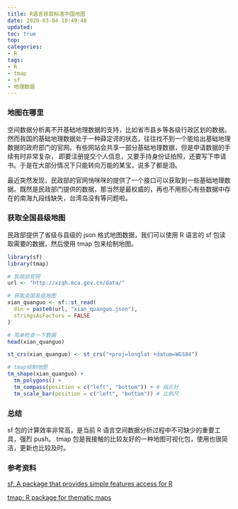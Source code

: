 ```yaml
---
title: R语言获取标准中国地图
date: 2020-03-04 10:49:48
updated: 
toc: true
top: 
categories: 
- R
tags:
- R
- tmap
- sf
- 地理数据
---
```

<!-- more -->
### 地图在哪里

空间数据分析离不开基础地理数据的支持，比如省市县乡等各级行政区划的数据。然而我国的基础地理数据处于一种薛定谔的状态，往往找不到一个能给出基础地理数据的政府部门的官网。有些网站会共享一部分基础地理数据，但是申请数据的手续有时非常复杂， 即要注册提交个人信息，又要手持身份证拍照，还要写下申请书。于是在大部分情况下只能转向万能的某宝，说多了都是泪。

最近突然发现，民政部的官网悄咪咪的提供了一个接口可以获取到一些基础地理数据。既然是民政部门提供的数据，那当然是最权威的，再也不用担心有些数据中存在的南海九段线缺失，台湾岛没有等问题啦。

### 获取全国县级地图

民政部提供了省级与县级的 json 格式地图数据，我们可以使用 R 语言的 sf 包读取需要的数据，然后使用 tmap 包来绘制地图。

``` R
library(sf)
library(tmap)

# 民政部官网
url <- "http://xzqh.mca.gov.cn/data/"

# 获取全国县级地图
xian_quanguo <- sf::st_read(
  dsn = paste0(url, "xian_quanguo.json"),
  stringsAsFactors = FALSE
)

# 简单检查一下数据
head(xian_quanguo)

st_crs(xian_quanguo) <- st_crs("+proj=longlat +datum=WGS84")

# tmap绘制地图
tm_shape(xian_quanguo) + 
  tm_polygons() + 
  tm_compass(position = c("left", "bottom")) + # 指北针
  tm_scale_bar(position = c("left", "bottom")) # 比例尺

```

### 总结

sf 包的计算效率非常高，是当前 R 语言空间数据分析过程中不可缺少的重要工具，强烈 push。 tmap 包是我接触的比较友好的一种地图可视化包，使用也很简洁，更新也比较及时。

### 参考资料

[sf: A package that provides simple features access for R](https://github.com/r-spatial/sf)

[tmap: R package for thematic maps](https://github.com/mtennekes/tmap)